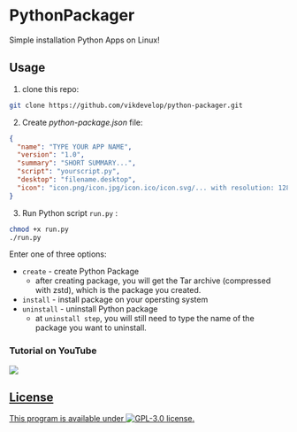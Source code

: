 # PythonPackager
Simple installation Python Apps on Linux!

## Usage
1. clone this repo:
```bash
git clone https://github.com/vikdevelop/python-packager.git
```

2. Create *python-package.json* file:
```json
{
  "name": "TYPE YOUR APP NAME",
  "version": "1.0",
  "summary": "SHORT SUMMARY...",
  "script": "yourscript.py",
  "desktop": "filename.desktop",
  "icon": "icon.png/icon.jpg/icon.ico/icon.svg/... with resolution: 128x128"
}
```
3. Run Python script `run.py` :
```bash
chmod +x run.py
./run.py
```
Enter one of three options:
 - `create` - create Python Package
    - after creating package, you will get the Tar archive (compressed with zstd), which is the package you created.
 - `install` - install package on your opersting system
 - `uninstall` - uninstall Python package
   - at `uninstall step`, you will still need to type the name of the package you want to uninstall.


<html>
  <h3>Tutorial on YouTube</h3>
  <a href=https://www.youtube.com/watch?v=e68fPIFLJFw><img src=https://i9.ytimg.com/vi/e68fPIFLJFw/mqdefault.jpg?v=61ed27c7&sqp=CKTVtI8G&rs=AOn4CLC3mIKOuyoVs2fi8r0NQxFfYSd9YA>
</html>

## License
This program is available under ![GPL-3.0 license](https://github.com/vikdevelop/python-packager/blob/main/LICENSE).
